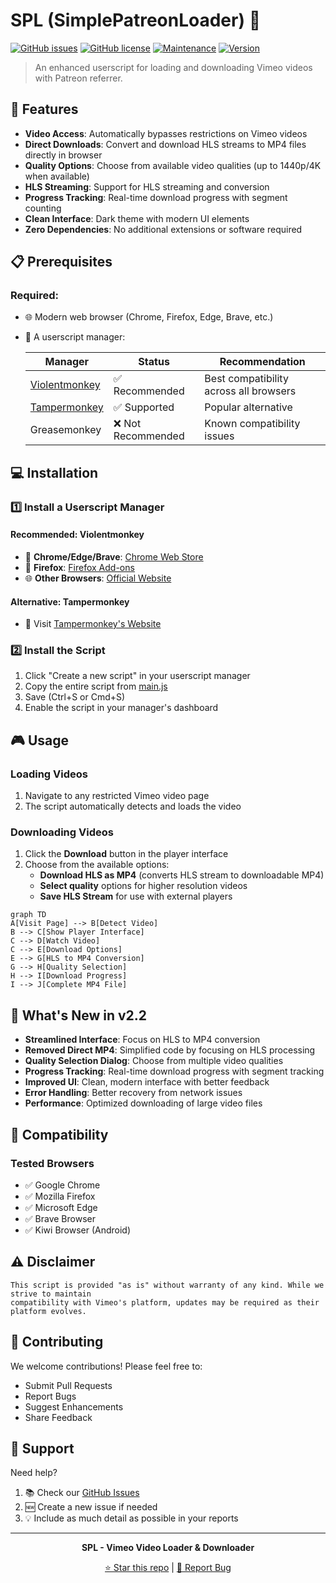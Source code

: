 # SPL (SimplePatreonLoader) 🎥
[![GitHub issues](https://img.shields.io/github/issues/5f32797a/VimeoSPL)](https://github.com/5f32797a/VimeoSPL/issues)
[![GitHub license](https://img.shields.io/github/license/5f32797a/VimeoSPL)](https://github.com/5f32797a/VimeoSPL/blob/main/LICENSE)
[![Maintenance](https://img.shields.io/badge/Maintained%3F-yes-green.svg)](https://github.com/5f32797a/VimeoSPL/commits/main)
[![Version](https://img.shields.io/badge/Version-2.2-blue.svg)](https://github.com/5f32797a/VimeoSPL/blob/main/main.js)

> An enhanced userscript for loading and downloading Vimeo videos with Patreon referrer.

## 🚀 Features

- **Video Access**: Automatically bypasses restrictions on Vimeo videos
- **Direct Downloads**: Convert and download HLS streams to MP4 files directly in browser
- **Quality Options**: Choose from available video qualities (up to 1440p/4K when available)
- **HLS Streaming**: Support for HLS streaming and conversion
- **Progress Tracking**: Real-time download progress with segment counting
- **Clean Interface**: Dark theme with modern UI elements
- **Zero Dependencies**: No additional extensions or software required

## 📋 Prerequisites

### Required:
- 🌐 Modern web browser (Chrome, Firefox, Edge, Brave, etc.)
- 📌 A userscript manager:
  
  | Manager | Status | Recommendation |
  |---------|--------|----------------|
  | [Violentmonkey](https://violentmonkey.github.io/) | ✅ Recommended | Best compatibility across all browsers |
  | [Tampermonkey](https://www.tampermonkey.net/) | ✅ Supported | Popular alternative |
  | Greasemonkey | ❌ Not Recommended | Known compatibility issues |

## 💻 Installation

### 1️⃣ Install a Userscript Manager

#### Recommended: Violentmonkey
- 🎯 **Chrome/Edge/Brave**: [Chrome Web Store](https://chromewebstore.google.com/detail/violentmonkey/jinjaccalgkegednnccohejagnlnfdag)
- 🦊 **Firefox**: [Firefox Add-ons](https://addons.mozilla.org/en-US/firefox/addon/violentmonkey/)
- 🌐 **Other Browsers**: [Official Website](https://violentmonkey.github.io/)

#### Alternative: Tampermonkey
- 🔧 Visit [Tampermonkey's Website](https://www.tampermonkey.net/)

### 2️⃣ Install the Script

1. Click "Create a new script" in your userscript manager
2. Copy the entire script from [main.js](https://github.com/5f32797a/VimeoSPL/blob/main/main.js)
3. Save (Ctrl+S or Cmd+S)
4. Enable the script in your manager's dashboard

## 🎮 Usage

### Loading Videos
1. Navigate to any restricted Vimeo video page
2. The script automatically detects and loads the video

### Downloading Videos
1. Click the **Download** button in the player interface
2. Choose from the available options:
   - **Download HLS as MP4** (converts HLS stream to downloadable MP4)
   - **Select quality** options for higher resolution videos
   - **Save HLS Stream** for use with external players

```mermaid
graph TD
A[Visit Page] --> B[Detect Video]
B --> C[Show Player Interface]
C --> D[Watch Video]
C --> E[Download Options]
E --> G[HLS to MP4 Conversion]
G --> H[Quality Selection]
H --> I[Download Progress]
I --> J[Complete MP4 File]
```

## 🔄 What's New in v2.2

- **Streamlined Interface**: Focus on HLS to MP4 conversion
- **Removed Direct MP4**: Simplified code by focusing on HLS processing
- **Quality Selection Dialog**: Choose from multiple video qualities
- **Progress Tracking**: Real-time download progress with segment tracking
- **Improved UI**: Clean, modern interface with better feedback
- **Error Handling**: Better recovery from network issues
- **Performance**: Optimized downloading of large video files

## 🔧 Compatibility

### Tested Browsers
- ✅ Google Chrome
- ✅ Mozilla Firefox
- ✅ Microsoft Edge
- ✅ Brave Browser
- ✅ Kiwi Browser (Android)

## ⚠️ Disclaimer

```
This script is provided "as is" without warranty of any kind. While we strive to maintain
compatibility with Vimeo's platform, updates may be required as their platform evolves.
```

## 🤝 Contributing

We welcome contributions! Please feel free to:
- Submit Pull Requests
- Report Bugs
- Suggest Enhancements
- Share Feedback

## 💬 Support

Need help?
1. 📚 Check our [GitHub Issues](https://github.com/5f32797a/VimeoSPL/issues)
2. 🆕 Create a new issue if needed
3. 💡 Include as much detail as possible in your reports

---

<div align="center">
  
**SPL - Vimeo Video Loader & Downloader**

[⭐ Star this repo](https://github.com/5f32797a/VimeoSPL) | [📝 Report Bug](https://github.com/5f32797a/VimeoSPL/issues)

</div>
